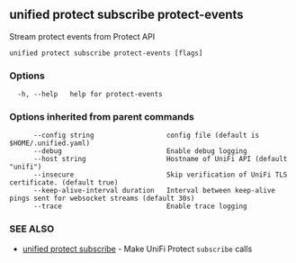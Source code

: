 ## unified protect subscribe protect-events

Stream protect events from Protect API

```
unified protect subscribe protect-events [flags]
```

### Options

```
  -h, --help   help for protect-events
```

### Options inherited from parent commands

```
      --config string                  config file (default is $HOME/.unified.yaml)
      --debug                          Enable debug logging
      --host string                    Hostname of UniFi API (default "unifi")
      --insecure                       Skip verification of UniFi TLS certificate. (default true)
      --keep-alive-interval duration   Interval between keep-alive pings sent for websocket streams (default 30s)
      --trace                          Enable trace logging
```

### SEE ALSO

* [unified protect subscribe](unified_protect_subscribe.md)	 - Make UniFi Protect `subscribe` calls

